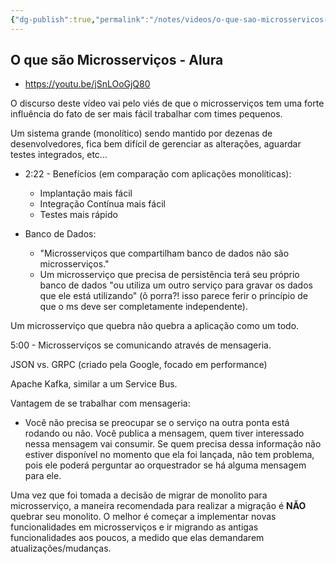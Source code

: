 ```yaml
---
{"dg-publish":true,"permalink":"/notes/videos/o-que-sao-microsservicos-alura/"}
---
```


## O que são Microsserviços - Alura

- <https://youtu.be/jSnLOoGjQ80>

O discurso deste vídeo vai pelo viés de que o microsserviços tem uma forte influência do fato de ser mais fácil trabalhar com times pequenos.

Um sistema grande (monolítico) sendo mantido por dezenas de desenvolvedores, fica bem difícil de gerenciar as alterações, aguardar testes integrados, etc...

- 2:22 - Benefícios (em comparação com aplicações monolíticas):
    - Implantação mais fácil
    - Integração Contínua mais fácil
    - Testes mais rápido

- Banco de Dados:
    - "Microsserviços que compartilham banco de dados não são microsserviços."
    - Um microsserviço que precisa de persistência terá seu próprio banco de dados "ou utiliza um outro serviço para gravar os dados que ele está utilizando" (ô porra?! isso parece ferir o princípio de que o ms deve ser completamente independente).

Um microsserviço que quebra não quebra a aplicação como um todo.


5:00 - Microsserviços se comunicando através de mensageria.

JSON vs. GRPC (criado pela Google, focado em performance)

Apache Kafka, similar a um Service Bus.

Vantagem de se trabalhar com mensageria:
- Você não precisa se preocupar se o serviço na outra ponta está rodando ou não. Você publica a mensagem, quem tiver interessado nessa mensagem vai consumir. Se quem precisa dessa informação não estiver disponível no momento que ela foi lançada, não tem problema, pois ele poderá perguntar ao orquestrador se há alguma mensagem para ele.

Uma vez que foi tomada a decisão de migrar de monolito para microsserviço, a maneira recomendada para realizar a migração é **NÃO** quebrar seu monolito. O melhor é começar a implementar novas funcionalidades em microsserviços e ir migrando as antigas funcionalidades aos poucos, a medido que elas demandarem atualizações/mudanças.
